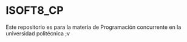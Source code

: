 # ISOFT8_CP
Este repositorio es para la materia de Programación concurrente en la universidad politécnica
;v
